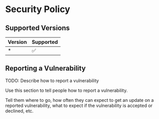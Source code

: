 # Security Policy

## Supported Versions

| Version | Supported          |
| ------- | ------------------ |
| *       | :white_check_mark: |

## Reporting a Vulnerability

TODO: Describe how to report a vulnerability

Use this section to tell people how to report a vulnerability.

Tell them where to go, how often they can expect to get an update on a
reported vulnerability, what to expect if the vulnerability is accepted or
declined, etc.
